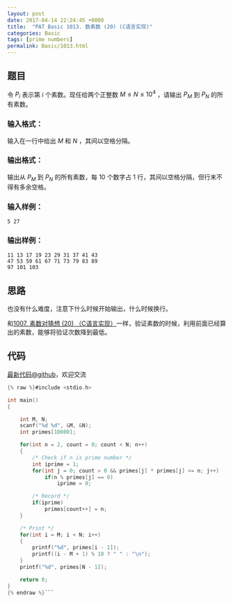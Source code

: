 ```yaml
---
layout: post
date: 2017-04-14 22:24:45 +0800
title:  "PAT Basic 1013. 数素数 (20) (C语言实现)"
categories: Basic
tags: [prime numbers]
permalink: Basic/1013.html
---
```


## 题目

令 $P_i$ 表示第 $i$ 个素数。现任给两个正整数 $M \le N \le 10^4$ ，请输出 $P_M$ 到 $P_N$ 的所有素数。

### 输入格式：

输入在一行中给出 $M$ 和 $N$ ，其间以空格分隔。

### 输出格式：

输出从 $P_M$ 到 $P_N$ 的所有素数，每 10 个数字占 1 行，其间以空格分隔，但行末不得有多余空格。

### 输入样例：

    
    
    5 27
    

### 输出样例：

    
    
    11 13 17 19 23 29 31 37 41 43
    47 53 59 61 67 71 73 79 83 89
    97 101 103
    



## 思路


也没有什么难度，注意下什么时候开始输出，什么时候换行。

和[1007. 素数对猜想 (20) （C语言实现）](http://www.jianshu.com/p/728c2602d104)一样，验证素数的时候，利用前面已经算出的素数，能够将验证次数降到最低。

## 代码

[最新代码@github](https://github.com/OliverLew/PAT/blob/master/PATBasic/1013.c)，欢迎交流
```c
{% raw %}#include <stdio.h>

int main()
{

    int M, N;
    scanf("%d %d", &M, &N);
    int primes[10000];

    for(int n = 2, count = 0; count < N; n++)
    {
        /* Check if n is prime number */
        int iprime = 1;
        for(int j = 0; count > 0 && primes[j] * primes[j] <= n; j++)
            if(n % primes[j] == 0)
                iprime = 0;

        /* Record */
        if(iprime)
            primes[count++] = n;
    }

    /* Print */
    for(int i = M; i < N; i++)
    {
        printf("%d", primes[i - 1]);
        printf((i - M + 1) % 10 ? " " : "\n");
    }
    printf("%d", primes[N - 1]);

    return 0;
}
{% endraw %}```